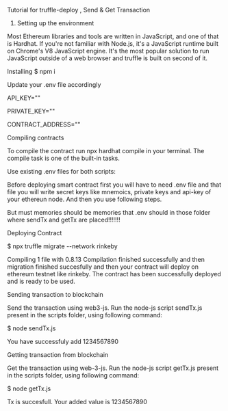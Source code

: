 Tutorial for truffle-deploy , Send & Get Transaction


1. Setting up the environment

Most Ethereum libraries and tools are written in JavaScript, and one of that is Hardhat. If you're not familiar with Node.js, it's a JavaScript runtime built on Chrome's V8 JavaScript engine. It's the most popular solution to run JavaScript outside of a web browser and truffle is built on second of it.


Installing
$ npm i 

Update your .env file accordingly

API_KEY=""

PRIVATE_KEY=""

CONTRACT_ADDRESS=""


Compiling contracts

To compile the contract run npx hardhat compile in your terminal. The compile task is one of the built-in tasks.


Use existing .env files for both scripts:

Before deploying smart contract first you will have to need .env file and that file you will write secret keys like mnemoics, private keys and api-key of your ethereun node. And then you use following steps.

But must memories should be memories that .env should in those folder where sendTx and getTx are placed!!!!!!!


Deploying Contract

$ npx truffle migrate --network rinkeby


Compiling 1 file with 0.8.13
Compilation finished successfully and then migration finished succesfully and then your contract will deploy on ethereum testnet like rinkeby.
The contract has been successfully deployed and is ready to be used.


Sending transaction to blockchain

Send the transaction using web3-js. Run the node-js script sendTx.js present in the scripts folder, using following command:

$ node sendTx.js 

You have successfuly add 1234567890


Getting transaction from blockchain

Get the transaction using web-3-js. Run the node-js script getTx.js present in the scripts folder, using following command:

$ node getTx.js 

Tx is succesfull.
Your added value is 1234567890

